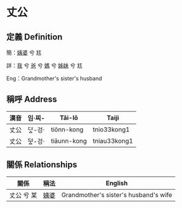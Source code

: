 # 丈公
## 定義 Definition
簡：[姨婆](member32.md) 兮 尪

詳：[我](member1.md) 兮 [爸](member2.md) 兮 [媽](member9.md) 兮 [姊妹](member32.md) 兮 尪

Eng：Grandmother's sister's husband

## 稱呼 Address

漢音 | 임·찌- | Tâi-lô | Taiji
--- | --- | --- | --- 
丈公 | 뎌ᇫ-겅· | tiōnn-kong | tnio33kong1 
丈公 | ᄃᆤᇫ-겅· | tiāunn-kong | tniau33kong1 


## 關係 Relationships

關係 | 稱法 | English
--- | --- | --- 
丈公 兮 某 | [姨婆](member32.md) | Grandmother's sister's husband's wife
